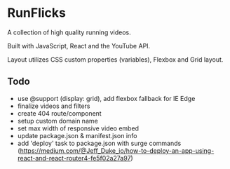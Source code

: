 # RunFlicks

A collection of high quality running videos.

Built with JavaScript, React and the YouTube API.

Layout utilizes CSS custom properties (variables), Flexbox and Grid layout.

## Todo

- use @support (display: grid), add flexbox fallback for IE Edge
- finalize videos and filters
- create 404 route/component
- setup custom domain name
- set max width of responsive video embed
- update package.json & manifest.json info
- add 'deploy' task to package.json with surge commands
  (https://medium.com/@Jeff_Duke_io/how-to-deploy-an-app-using-react-and-react-router4-fe5f02a27a97)
